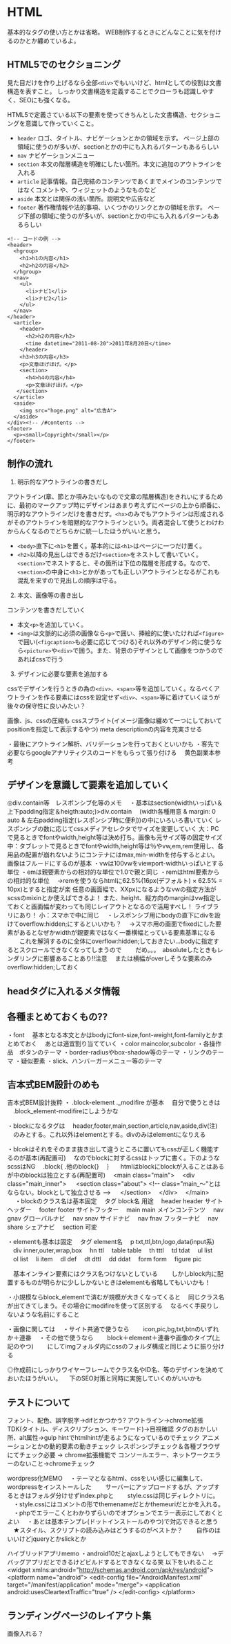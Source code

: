 # HTML

基本的なタグの使い方とかは省略。
WEB制作するときにどんなことに気を付けるのかとか纏めているよ。

## HTML5でのセクショニング
見た目だけを作り上げるなら全部`<div>`でもいいけど、htmlとしての役割は文書構造を表すこと。
しっかり文書構造を定義することでクローラも認識しやすく、SEOにも強くなる。

HTML5で定義さている以下の要素を使ってきちんとした文書構造、セクショニングを意識して作っていくこと。

- `header`
ロゴ、タイトル、ナビゲーションとかの領域を示す。
ページ上部の領域に使うのが多いが、sectionとかの中にも入れるパターンもあるらしい
- `nav`
ナビゲーションメニュー
- `section`
本文の階層構造を明確にしたい箇所。本文に追加のアウトラインを入れる
- `article`
記事情報。自己完結のコンテンツであくまでメインのコンテンツではなくコメントや、ウィジェットのようなものなど
- `aside`
本文とは関係の浅い箇所。説明文や広告など
- `footer`
著作権情報や法的事項、いくつかのリンクとかの領域を示す。
ページ下部の領域に使うのが多いが、sectionとかの中にも入れるパターンもあるらしい

```
<!-- コードの例 -->
<header>
  <hgroup>
    <h1>h1の内容</h1>
    <h2>h2の内容</h2>
  </hgroup>
  <nav>
    <ul>
      <li>ナビ1</li>
      <li>ナビ2</li>
    </ul>
  </nav>
</header>
  <article>
    <header>
      <h2>h2の内容</h2>
      <time datetime="2011-08-20">2011年8月20日</time>
    </header>
    <h3>h3の内容</h3>
    <p>文章ほげほげ。</p>
    <section>
      <h4>h4の内容</h4>
      <p>文章ほげほげ。</p>
   </section>
  </article>
  <aside>
    <img src="hoge.png" alt="広告A">
  </aside>
</div><!-- /#contents -->
<footer>
  <p><small>Copyright</small></p>
</footer>
```

## 制作の流れ

1. 明示的なアウトラインの書きだし

  アウトライン(章、節とか項みたいなもので文章の階層構造)をきれいにするために、最初のマークアップ時にデザインはあまり考えずにページの上から順番に、明示的なアウトラインだけを書きだす。`<hx>`のみでもアウトラインは形成されるがそのアウトラインを暗黙的なアウトラインという。両者混合して使うとわけわからんくなるのでどちらかに統一したほうがいいと思う。

  - `<body>`直下に`<h1>`を置く。基本的には`<h1>`はページに一つだけ置く。
  - `<h2>`以降の見出しはできるだけ`<section>`をネストして書いていく。`<section>`でネストすると、その箇所は下位の階層を形成する。なので、`<section>`の中身に`<h1>`とかがあっても正しいアウトラインとなるがこれも混乱を来すので見出しの順序は守る。

2. 本文、画像等の書き出し

  コンテンツを書きだしていく

  - 本文`<p>`を追加していく。
  - `<img>`は文脈的に必須の画像なら`<p>`で囲い、挿絵的に使いたければ`<figure>`で囲い(`<figcaption>`も必要に応じてつける)それ以外のデザイン的に使うなら`<picture>`や`<div>`で囲う。また、背景のデザインとして画像をつかうのであればcssで行う

3. デザインに必要な要素を追加する

  cssでデザインを行うときの為の`<div>`、`<span>`等を追加していく。なるべくアウトラインを作る要素にはcssを設定せず`<div>`、`<span>`等に着けていくほうが後々の保守性に良いみたい？

画像、js、cssの圧縮も
cssスプライト(イメージ画像は纏めて一つにしておいてpositionを指定して表示するやつ)
meta descriptionの内容を充実させる

・最後にアウトライン解析、バリデーションを行っておくといいかも
・客先で必要ならgoogleアナリティクスのコードをもらって張り付ける
　黄色副業本参考

## デザインを意識して要素を追加していく
  ◎div.contain等　レスポンシブ化等のメモ
  　・基本はsection(widthいっぱい＆上下padding指定＆heigth:auto;)>div.contain
  　(width各種用意 & margin: 0 auto & 左右padding指定(レスポンシブ時に便利))の中にいろいろ書いていく
    レスポンシブの数に応じてcssメディアセレクタでサイズを変更していく
    大：PCで見るときでfontやwidth,height等は決め打ち。画像も元サイズ等の固定サイズ
    中：タブレットで見るときでfontやwidth,height等は％やvw,em,rem使用し、各用品の配置が崩れないようにコンテナにはmax,min-widthを付与するとよい。画像はフルードにするのが基本
    ・vwは100vwをviewport-widthいっぱいとする単位
    ・emは親要素からの相対的な単位で1.0で親と同じ
    ・remはhtml要素からの相対的な単位
    　→remを使うならhtmlに62.5%(16px(デフォルト) × 62.5% = 10px)とすると指定が楽
    任意の画面幅で、XXpxになるようなvwの指定方法がscssのmixinとか使えばできるよ！
    また、height、縦方向のmarginはvw指定しておくと画面幅が変わっても同じレイアウトとなるので活用すべし！
    ライブラリにあり！
    小：スマホで中に同じ
  　・レスポンシブ用にbodyの直下にdivを設けてoverflow:hidden;にするといいかも？
  　→スマホ用の画面でfixedにした要素があるとなぜかwidthが親要素ではなく一番横幅とっている要素基準になる
  　　これを解消するのに全体にoverflow:hidden;しておきたい…bodyに指定するとスクロールできなくなってしまうので
  　　だめ。。。　absoluteしたときもレンダリングに影響あることあり!!注意
  　または横幅がoverしそうな要素のみoverflow:hidden;しておく

## headタグに入れるメタ情報
  
## 各種まとめておくもの??
  ・font
  　基本となる本文とかはbodyにfont-size,font-weight,font-familyとかまとめておく
  　あとは適宜割り当てていく
  ・color maincolor,subcolor
  ・各操作品　ボタンのテーマ
  ・border-radiusやbox-shadow等のテーマ
  ・リンクのテーマ
  ・疑似要素
  ・slick、ハンバーガーメニュー等のテーマ



## 吉本式BEM設計のめも
  吉本式BEM設計抜粋
・ .block-element  ._modifire が基本
　自分で使うときは
　.block_element-modifireにしようかな

・blockになるタグは
　header,footer,main,section,article,nav,aside,div(注)
　のみとする。これ以外はelementとする。divのみはelementになりえる

・blcokはそれをそのまま抜き出して違うところに置いてもcssが正しく機能するのが基本(再配置可)
　なのでblockに対するcssはトップに書く。下のようなscssはNG
　.block{
	.他のblock{}
　｝
　htmlはblockにblockが入ることはあるが中のblockは独立とする(再配置可)
　&lt;main class="main"&gt;
　&lt;div class="main_inner"&gt;
　	&lt;section class="about"&gt; &lt;!-- class="main_～"とはならない。blockとして独立させる --&gt;
　	&lt;/section&gt;
　&lt;/div&gt;
　&lt;/main&gt;
　
・blockのクラス名は基本固定
　タグ		block名		用途
　header	header		サイトヘッダー
　footer	footer		サイトフッター
　main		main		メインコンテンツ
　nav		gnav		グローバルナビ
　nav		snav		サイドナビ
　nav		fnav		フッターナビ
　nav		share		シェアナビ
　section	可変

・elementも基本は固定
　タグ		element名
　p		txt,ttl,btn,logo,data(input系)
　div		inner,outer,wrap,box
　hn		ttl
　table		table
　th		tttl
　td		tdat
　ul		list
　ol		list
　li		item
　dl		def
　dt		dttl
　dd		ddat
　form		form
　figure	pic

　基本インライン要素にはクラス名つけないとしている　
　しかしblock内に配置するものが明らかに少ししかないときはelementも省略してもいいかも！

・小規模ならblock_elementで済むが規模が大きくなってくると
　同じクラス名が出てきてしまう。その場合にmodifireを使って区別する
　なるべく手戻りしないような名前にすること

・画像に関しては
　・サイト共通で使うなら
　　icon,pic,bg,txt,btnのいずれか＋連番
　・その他で使うなら
　　block＋element＋連番や画像のタイプ(上記のやつ)
　　にしてimgフォルダ内にcssのフォルダ構成と同じように振り分ける


  ◎作成前にしっかりワイヤーフレームでクラス名やID名、等のデザインを決めておいたほうがいい。
  　下のSEO対策と同時に実施していくのがいいかも



## テストについて
  フォント、配色、誤字脱字→difとかつかう?
  アウトライン→chrome拡張
  TDK(タイトル、ディスクリプション、キーワード)→目視確認
  タグのおかしい所、alt属性→gulp hintでhtmlhintが走るようになっているのでチェック
  アニメーションとかの動的要素の動きチェック
  レスポンシブチェック＆各種ブラウザにてチェック必要 → chrome拡張機能で
  コンソールエラー、ネットワークエラーのないこと→chromeチェック



wordpress化MEMO
　・テーマとなるhtml、cssをいい感じに編集して、wordpressをインストールした
　　サーバーにアップロードするが、アップするときはフォルダ分けせずindex.phpと
　　style.cssは同じディレクトリに。
　・style.cssにはコメントの形でthemenameだとかthemeuriだとかを入れる。
　・phpでエラーこくとわかりずらいのでオプションでエラー表示にしておくとよい
　・あとは基本テンプレ(ドットインストールのやつ)で対応できると思う
　★スタイル、スクリプトの読み込みはどうするのがベストか？
　　自作のはいいけどjqueryとかslickとか


ハイブリッドアプリmemo
  ・android10だとajaxしようとしてもできない
  　→デバッグアプリだとできるけどビルドするとできなくなる笑
  以下をいれること
  &lt;widget xmlns:android="http://schemas.android.com/apk/res/android"&gt;
  &lt;platform name="android"&gt;
  &lt;edit-config file="AndroidManifest.xml" target="/manifest/application" mode="merge"&gt;
  &lt;application android:usesCleartextTraffic="true" /&gt;
  &lt;/edit-config&gt;
  &lt;/platform&gt;



## ランディングページのレイアウト集
画像入れる？




